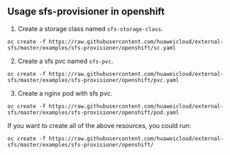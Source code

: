 ## Usage sfs-provisioner in openshift

1. Create a storage class named ```sfs-storage-class```.

```
oc create -f https://raw.githubusercontent.com/huaweicloud/external-sfs/master/examples/sfs-provisioner/openshift/sc.yaml
```

2. Create a sfs pvc named ```sfs-pvc```.

```
oc create -f https://raw.githubusercontent.com/huaweicloud/external-sfs/master/examples/sfs-provisioner/openshift/pvc.yaml
```

3. Create a nginx pod with sfs pvc.

```
oc create -f https://raw.githubusercontent.com/huaweicloud/external-sfs/master/examples/sfs-provisioner/openshift/pod.yaml
```

If you want to create all of the above resources, you could run:

```
oc create -f https://raw.githubusercontent.com/huaweicloud/external-sfs/master/examples/sfs-provisioner/openshift/
```
